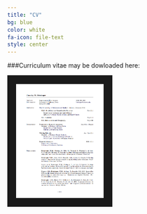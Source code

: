 ```yaml
---
title: "CV"
bg: blue
color: white
fa-icon: file-text
style: center
---
```


###Curriculum vitae may be dowloaded here:

<div style="center">
     <a href="http://timbeissinger.github.io/docs/tbeissingerCV_publish.pdf" target="_blank">
    <img src="img/cv_img.png" alt="CV" title="Picture" width="200" border="20"/>
    </a>
</div>

<!---
[CV.pdf](http://timbeissinger.github.io/docs/tbeissingerCV_Feb_2015.pdf)
--->

